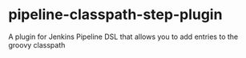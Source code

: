 # pipeline-classpath-step-plugin
A plugin for Jenkins Pipeline DSL that allows you to add entries to the groovy classpath
